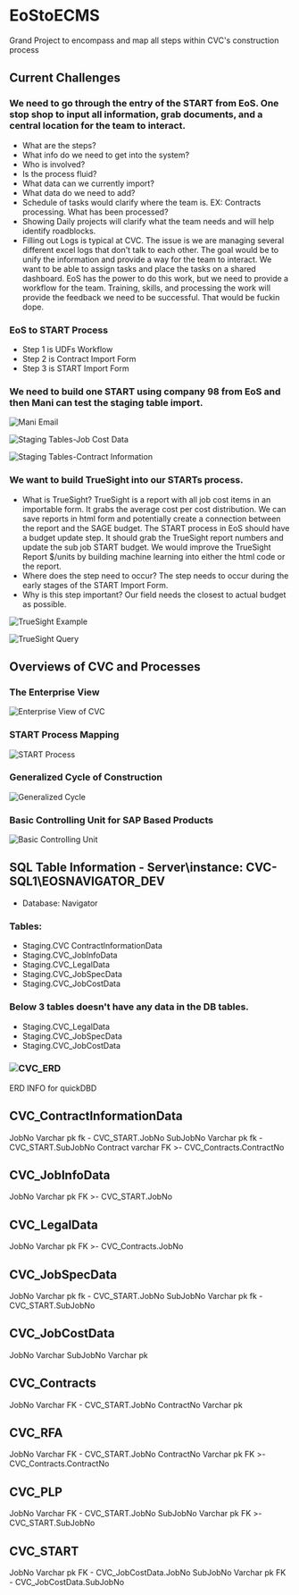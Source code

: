 # EoStoECMS
Grand Project to encompass and map all steps within CVC's construction process

## Current Challenges

### We need to go through the entry of the START from EoS. One stop shop to input all information, grab documents, and a central location for the team to interact. 
- What are the steps? 
- What info do we need to get into the system?
- Who is involved? 
- Is the process fluid? 
- What data can we currently import? 
- What data do we need to add? 
- Schedule of tasks would clarify where the team is. EX: Contracts processing. What has been processed? 
- Showing Daily projects will clarify what the team needs and will help identify roadblocks. 
- Filling out Logs is typical at CVC. The issue is we are managing several different excel logs that don't talk to each other. The goal would be to unify the information and provide a way for the team to interact. We want to be able to assign tasks and place the tasks on a shared dashboard. EoS has the power to do this work, but we need to provide a workflow for the team. Training, skills, and processing the work will provide the feedback we need to be successful. That would be fuckin dope. 

### EoS to START Process
- Step 1 is UDFs Workflow
- Step 2 is Contract Import Form
- Step 3 is START Import Form

### We need to build one START using company 98 from EoS and then Mani can test the staging table import.

![Mani Email](https://github.com/ScottyMacCVC/EoStoECMS/blob/main/Images/22.06.17-Mani%20Email.png)

![Staging Tables-Job Cost Data](https://github.com/ScottyMacCVC/EoStoECMS/blob/main/Images/22.06.17-Staging%20Tables-Job%20Cost%20Data.png)

![Staging Tables-Contract Information](https://github.com/ScottyMacCVC/EoStoECMS/blob/main/Images/22.06.17-Staging%20Tables-Contract%20Information.png)

### We want to build TrueSight into our STARTs process. 
- What is TrueSight? TrueSight is a report with all job cost items in an importable form. It grabs the average cost per cost distribution. We can save reports in html form and potentially create a connection between the report and the SAGE budget. The START process in EoS should have a budget update step. It should grab the TrueSight report numbers and update the sub job START budget. We would improve the TrueSight Report $/units by building machine learning into either the html code or the report. 
- Where does the step need to occur? The step needs to occur during the early stages of the START Import Form. 
- Why is this step important? Our field needs the closest to actual budget as possible. 

![TrueSight Example](https://github.com/ScottyMacCVC/EoStoECMS/blob/main/Images/22.06.18-TrueSight%20Example.png)

![TrueSight Query](https://github.com/ScottyMacCVC/EoStoECMS/blob/main/Images/22.06.18-TrueSight%20Query.png)

## Overviews of CVC and Processes

### The Enterprise View
![Enterprise View of CVC](https://github.com/ScottyMacCVC/EoStoECMS/blob/main/Images/22.06.17-Enterprise%20View%20of%20CVC.png)

### START Process Mapping
![START Process](https://github.com/ScottyMacCVC/EoStoECMS/blob/main/Images/22.06.17-START%20Process.png)

### Generalized Cycle of Construction
![Generalized Cycle](https://github.com/ScottyMacCVC/EoStoECMS/blob/main/Images/22.06.17-Generalized%20Cycle.png)

### Basic Controlling Unit for SAP Based Products
![Basic Controlling Unit](https://github.com/ScottyMacCVC/EoStoECMS/blob/main/Images/22.06.17-Basic%20Controlling%20Unit.png)


## SQL Table Information -  Server\instance: CVC-SQL1\EOSNAVIGATOR_DEV
- Database: Navigator
### Tables: 
- Staging.CVC ContractInformationData
- Staging.CVC_JobInfoData
- Staging.CVC_LegalData
- Staging.CVC_JobSpecData
- Staging.CVC_JobCostData
### Below 3 tables doesn't have any data in the DB tables.
- Staging.CVC_LegalData
- Staging.CVC_JobSpecData
- Staging.CVC_JobCostData
### ![CVC_ERD](https://github.com/ScottyMacCVC/EoStoECMS/blob/main/Images/22.06.18-ERD.png)
ERD INFO for quickDBD

CVC_ContractInformationData
-
JobNo Varchar pk fk - CVC_START.JobNo
SubJobNo Varchar pk fk - CVC_START.SubJobNo
Contract varchar FK >- CVC_Contracts.ContractNo

CVC_JobInfoData
-
JobNo Varchar pk FK >- CVC_START.JobNo

CVC_LegalData
-
JobNo Varchar pk FK >- CVC_Contracts.JobNo

CVC_JobSpecData
-
JobNo Varchar pk fk - CVC_START.JobNo
SubJobNo Varchar pk fk - CVC_START.SubJobNo

CVC_JobCostData
-
JobNo Varchar
SubJobNo Varchar pk

CVC_Contracts
----
JobNo Varchar FK - CVC_START.JobNo
ContractNo Varchar pk

CVC_RFA
----
JobNo Varchar FK - CVC_START.JobNo
ContractNo Varchar pk FK >- CVC_Contracts.ContractNo

CVC_PLP
----
JobNo Varchar FK - CVC_START.JobNo
SubJobNo Varchar pk FK >- CVC_START.SubJobNo

CVC_START
----
JobNo Varchar pk FK - CVC_JobCostData.JobNo
SubJobNo Varchar pk FK - CVC_JobCostData.SubJobNo
